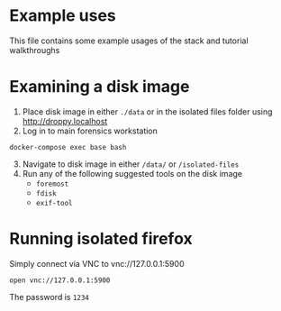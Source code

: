 # Example uses

This file contains some example usages of the stack and tutorial walkthroughs

# Examining a disk image

1. Place disk image in either `./data` or in the isolated files folder using http://droppy.localhost
2. Log in to main forensics workstation
```
docker-compose exec base bash
```
3. Navigate to disk image in either `/data/` or `/isolated-files`
4. Run any of the following suggested tools on the disk image
    * `foremost`
    * `fdisk`
    * `exif-tool`

# Running isolated firefox

Simply connect via VNC to vnc://127.0.0.1:5900

```
open vnc://127.0.0.1:5900
```

The password is `1234`